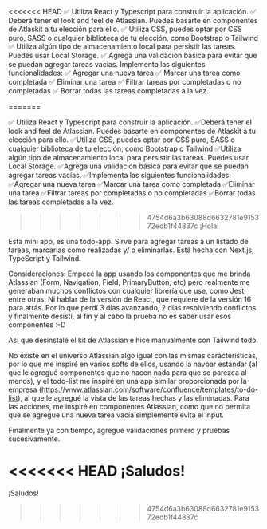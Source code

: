 <<<<<<< HEAD
✅ Utiliza React y Typescript para construir la aplicación. 
✅ Deberá tener el look and feel de Atlassian. Puedes basarte en componentes de Atlaskit a tu elección para ello. 
✅ Utiliza CSS, puedes optar por CSS puro, SASS o cualquier biblioteca de tu elección, como Bootstrap o Tailwind 
✅ Utiliza algún tipo de almacenamiento local para persistir las tareas. Puedes usar Local Storage. 
✅ Agrega una validación básica para evitar que se puedan agregar tareas vacías. 
    Implementa las siguientes funcionalidades: 
✅ Agregar una nueva tarea 
✅ Marcar una tarea como completada 
✅ Eliminar una tarea 
✅ Filtrar tareas por completadas o no completadas 
✅ Borrar todas las tareas completadas a la vez.

=======

✅ Utiliza React y Typescript para construir la aplicación.
✅Deberá tener el look and feel de Atlassian. Puedes basarte en componentes de Atlaskit a tu elección para ello.
✅Utiliza CSS, puedes optar por CSS puro, SASS o cualquier biblioteca de tu elección, como Bootstrap o Tailwind
✅Utiliza algún tipo de almacenamiento local para persistir las tareas. Puedes usar Local Storage.
✅Agrega una validación básica para evitar que se puedan agregar tareas vacías.
✅Implementa las siguientes funcionalidades:
✅Agregar una nueva tarea
✅Marcar una tarea como completada
✅Eliminar una tarea
✅Filtrar tareas por completadas o no completadas
✅Borrar todas las tareas completadas a la vez.
 
>>>>>>> 4754d6a3b63088d6632781e915372edb1f44837c
¡Hola!

Esta mini app, es una todo-app. Sirve para agregar tareas a un listado de tareas, marcarlas como realizadas y/ o eliminarlas. Está hecha con Next.js, TypeScript y Tailwind.

Consideraciones: Empecé la app usando los componentes que me brinda Atlassian (Form, Navigation, Field, PrimaryButton, etc) pero realmente me generaban muchos conflictos con cualquier librería que use, como Jest, entre otras. Ni hablar de la versión de React, que requiere de la versión 16 para atrás. Por lo que perdí 3 días avanzando, 2 días resolviendo conflictos y finalmente desistí, al fin y al cabo la prueba no es saber usar esos componentes :-D

Así que desinstalé el kit de Atlassian e hice manualmente con Tailwind todo.

No existe en el universo Atlassian algo igual con las mismas características, por lo que me inspiré en varios softs de ellos, usando la navbar estándar (al que le agregué componentes que no hacen nada para que se parezca al menos), y el todo-list me inspiré en una app similar proporcionada por la empresa (https://www.atlassian.com/software/confluence/templates/to-do-list), al que le agregué la vista de las tareas hechas y las eliminadas. Para las acciones, me inspiré en componentes Atlassian, como que no permita que se agregue una nueva tarea vacía simplemente evita el input.

Finalmente ya con tiempo, agregué validaciones primero y pruebas sucesivamente.

<<<<<<< HEAD
¡Saludos!
=======
¡Saludos!
>>>>>>> 4754d6a3b63088d6632781e915372edb1f44837c
